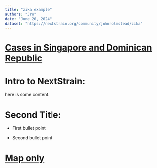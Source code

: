 ```yaml
---
title: "zika example"
authors: "Jro"
date: "June 20, 2024"
dataset: "https://nextstrain.org/community/johnrolmstead/zika"
---
```

# [Cases in Singapore and Dominican Republic](https://nextstrain.org/community/johnrolmstead/zika?f_country=Singapore,Dominican%20Republic)

# Intro to NextStrain:
here is some content. 

# Second Title:
- First bullet point

- Second bullet point 

# [Map only](https://nextstrain.org/community/johnrolmstead/zika?d=tree,map&p=full)
